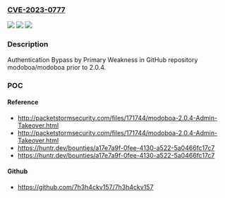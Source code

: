 ### [CVE-2023-0777](https://cve.mitre.org/cgi-bin/cvename.cgi?name=CVE-2023-0777)
![](https://img.shields.io/static/v1?label=Product&message=modoboa%2Fmodoboa&color=blue)
![](https://img.shields.io/static/v1?label=Version&message=%3C%202.0.4%20&color=brighgreen)
![](https://img.shields.io/static/v1?label=Vulnerability&message=CWE-305%20Authentication%20Bypass%20by%20Primary%20Weakness&color=brighgreen)

### Description

Authentication Bypass by Primary Weakness in GitHub repository modoboa/modoboa prior to 2.0.4.

### POC

#### Reference
- http://packetstormsecurity.com/files/171744/modoboa-2.0.4-Admin-Takeover.html
- http://packetstormsecurity.com/files/171744/modoboa-2.0.4-Admin-Takeover.html
- https://huntr.dev/bounties/a17e7a9f-0fee-4130-a522-5a0466fc17c7
- https://huntr.dev/bounties/a17e7a9f-0fee-4130-a522-5a0466fc17c7

#### Github
- https://github.com/7h3h4ckv157/7h3h4ckv157

